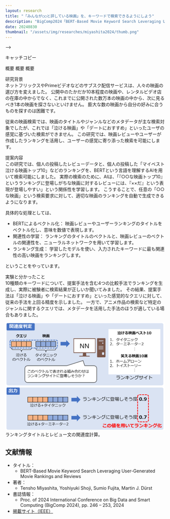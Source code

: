 ```yaml
---
layout: research
title: "「みんなが○○と評している映画」を、キーワードで検索できるようにしよう"
description: "BigComp2024「BERT-Based Movie Keyword Search Leveraging User-Generated Movie Rankings and Reviews」"
date: 20240830
thumbnail: "/assets/img/researches/miyashita2024/thumb.png"
---
```


-->

<div class="catch">
キャッチコピー
</div>

概要
概要
概要

<div class="header">研究背景</div>
ネットフリックスやPrimeビデオなどのサブスク配信サービスは、人々の映画の選び方を変えました。
公開中のたかだか10本程度の映画や、レンタルビデオ店の在庫の中からでなく、これまでに公開された数万本の映画の中から、次に見るべき1本の映画を探さないといけません。
膨大な数の映画から自分の好みに合うものを探すのは困難です。

従来の映画検索では、映画のタイトルやジャンルなどのメタデータが主な検索対象でしたが、これでは「泣ける映画」や「デートにおすすめ」といったユーザの感覚に基づいた検索ができません。
この研究では、映画レビューやユーザーが作成したランキングを活用し、ユーザーの感覚に寄り添った検索を可能にします。

<div class="header">提案内容</div>
この研究では、個人の投稿したレビューデータと、個人の投稿した「マイベスト泣ける映画トップ10」などのランキングを、BERTという言語を理解するAIを用いて検索可能にしました。
実際の検索のために、AIは、「『○○な映画トップ10』というランキングに登場しがちな映画に対するレビューには、『××だ』という表現が登場しやすい」という関係性を学習します。
こうすることで、任意の「○○な映画」という検索要求に対して、適切な映画のランキングを自動で生成できるようになります。

具体的な処理としては、

- BERTによるベクトル化： 映画レビューやユーザーランキングのタイトルをベクトル化し、意味を数値で表現します。
- 関連性の学習： ランキングのタイトルのベクトルと、映画レビューのベクトルの関連性を、ニューラルネットワークを用いて学習します。
- ランキング生成： 学習したモデルを使い、入力されたキーワードに最も関連性の高い映画をランキングします。

ということをやっています。

<div class="header">実験と分かったこと</div>
10種類のキーワードについて、提案手法を含む4つの比較手法でランキングを生成し、実際に被験者に検索結果が正しいか聞いてみました。
その結果、提案手法は「泣ける映画」や「デートにおすすめ」といった感覚的なクエリに対して、従来の手法を上回る精度を示しました。
一方で、アニメ作品の検索など特定のジャンルに関するクエリでは、メタデータを活用した手法のほうが適している場合もありました。


![図](/assets/img/researches/miyashita2024/miyashita_ranking.png "ランキングタイトルとレビュー文の関連度計算")
ランキングタイトルとレビュー文の関連度計算。

## 文献情報
- タイトル：
    - BERT-Based Movie Keyword Search Leveraging User-Generated Movie Rankings and Reviews
- 著者：
    - Tensho Miyashita, Yoshiyuki Shoji, Sumio Fujita, Martin J. Dürst
- 書誌情報：
    - Proc. of 2024 International Conference on Big Data and Smart Computing (BigComp 2024), pp. 246 – 253, 2024
- [掲載サイト（IEEE）](https://doi.org/10.1109/BigComp60711.2024.00046)